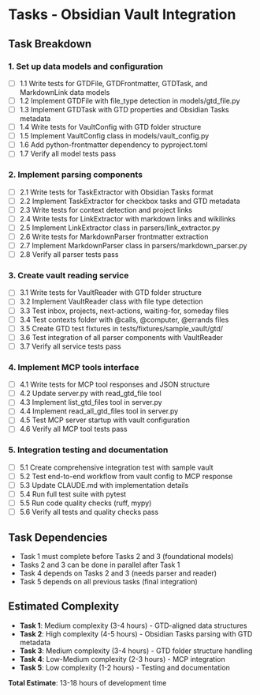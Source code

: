 # Tasks - Obsidian Vault Integration

## Task Breakdown

### 1. Set up data models and configuration
- [ ] 1.1 Write tests for GTDFile, GTDFrontmatter, GTDTask, and MarkdownLink data models
- [ ] 1.2 Implement GTDFile with file_type detection in models/gtd_file.py
- [ ] 1.3 Implement GTDTask with GTD properties and Obsidian Tasks metadata
- [ ] 1.4 Write tests for VaultConfig with GTD folder structure
- [ ] 1.5 Implement VaultConfig class in models/vault_config.py
- [ ] 1.6 Add python-frontmatter dependency to pyproject.toml
- [ ] 1.7 Verify all model tests pass

### 2. Implement parsing components
- [ ] 2.1 Write tests for TaskExtractor with Obsidian Tasks format
- [ ] 2.2 Implement TaskExtractor for checkbox tasks and GTD metadata
- [ ] 2.3 Write tests for context detection and project links
- [ ] 2.4 Write tests for LinkExtractor with markdown links and wikilinks
- [ ] 2.5 Implement LinkExtractor class in parsers/link_extractor.py
- [ ] 2.6 Write tests for MarkdownParser frontmatter extraction
- [ ] 2.7 Implement MarkdownParser class in parsers/markdown_parser.py
- [ ] 2.8 Verify all parser tests pass

### 3. Create vault reading service
- [ ] 3.1 Write tests for VaultReader with GTD folder structure
- [ ] 3.2 Implement VaultReader class with file type detection
- [ ] 3.3 Test inbox, projects, next-actions, waiting-for, someday files
- [ ] 3.4 Test contexts folder with @calls, @computer, @errands files
- [ ] 3.5 Create GTD test fixtures in tests/fixtures/sample_vault/gtd/
- [ ] 3.6 Test integration of all parser components with VaultReader
- [ ] 3.7 Verify all service tests pass

### 4. Implement MCP tools interface
- [ ] 4.1 Write tests for MCP tool responses and JSON structure
- [ ] 4.2 Update server.py with read_gtd_file tool
- [ ] 4.3 Implement list_gtd_files tool in server.py
- [ ] 4.4 Implement read_all_gtd_files tool in server.py
- [ ] 4.5 Test MCP server startup with vault configuration
- [ ] 4.6 Verify all MCP tool tests pass

### 5. Integration testing and documentation
- [ ] 5.1 Create comprehensive integration test with sample vault
- [ ] 5.2 Test end-to-end workflow from vault config to MCP response
- [ ] 5.3 Update CLAUDE.md with implementation details
- [ ] 5.4 Run full test suite with pytest
- [ ] 5.5 Run code quality checks (ruff, mypy)
- [ ] 5.6 Verify all tests and quality checks pass

## Task Dependencies

- Task 1 must complete before Tasks 2 and 3 (foundational models)
- Tasks 2 and 3 can be done in parallel after Task 1
- Task 4 depends on Tasks 2 and 3 (needs parser and reader)
- Task 5 depends on all previous tasks (final integration)

## Estimated Complexity

- **Task 1**: Medium complexity (3-4 hours) - GTD-aligned data structures
- **Task 2**: High complexity (4-5 hours) - Obsidian Tasks parsing with GTD metadata
- **Task 3**: Medium complexity (3-4 hours) - GTD folder structure handling
- **Task 4**: Low-Medium complexity (2-3 hours) - MCP integration
- **Task 5**: Low complexity (1-2 hours) - Testing and documentation

**Total Estimate**: 13-18 hours of development time
